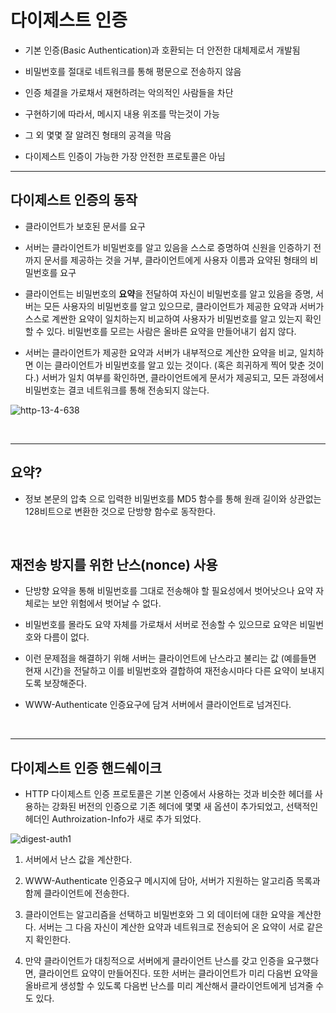 # 다이제스트 인증

- 기본 인증(Basic Authentication)과 호환되는 더 안전한 대체제로서 개발됨

- 비밀번호를 절대로 네트워크를 통해 평문으로 전송하지 않음

- 인증 체결을 가로채서 재현하려는 악의적인 사람들을 차단

- 구현하기에 따라서, 메시지 내용 위조를 막는것이 가능

- 그 외 몇몇 잘 알려진 형태의 공격을 막음

- 다이제스트 인증이 가능한 가장 안전한 프로토콜은 아님

---

## 다이제스트 인증의 동작

- 클라이언트가 보호된 문서를 요구

- 서버는 클라이언트가 비밀번호를 알고 있음을 스스로 증명하여 신원을 인증하기 전까지 문서를 제공하는 것을 거부, 클라이언트에게 사용자 이름과 요약된 형태의 비밀번호를 요구

- 클라이언트는 비밀번호의 **요약**을 전달하여 자신이 비밀번호를 알고 있음을 증명, 서버는 모든 사용자의 비밀번호를 알고 있으므로, 클라이언트가 제공한 요약과 서버가 스스로 계싼한 요약이 일치하는지 비교하여 사용자가 비밀번호를 알고 있는지 확인할 수 있다. 비밀번호를 모르는 사람은 올바른 요약을 만들어내기 쉽지 않다.

- 서버는 클라이언트가 제공한 요약과 서버가 내부적으로 계산한 요약을 비교, 일치하면 이는 클라이언트가 비밀번호를 알고 있는 것이다. (혹은 희귀하게 찍어 맞춘 것이다.) 서버가 일치 여부를 확인하면, 클라이언트에게 문서가 제공되고, 모든 과정에서 비밀번호는 결코 네트워크를 통해 전송되지 않는다.

![http-13-4-638](https://user-images.githubusercontent.com/50399804/125303504-d2a38300-e367-11eb-8c5b-c464e761a819.jpg)

<br>

---

## 요약?

- 정보 본문의 압축 으로 입력한 비밀번호를 MD5 함수를 통해 원래 길이와 상관없는 128비트으로 변환한 것으로 단방향 함수로 동작한다.

<br>

## 재전송 방지를 위한 난스(nonce) 사용

- 단방향 요약을 통해 비밀번호를 그대로 전송해야 할 필요성에서 벗어낫으나 요약 자체로는 보안 위험에서 벗어날 수 없다.

- 비밀번호를 몰라도 요약 자체를 가로채서 서버로 전송할 수 있으므로 요약은 비밀번호와 다름이 없다.

- 이런 문제점을 해결하기 위해 서버는 클라이언트에 난스라고 불리는 값 (예를들면 현재 시간)을 전달하고 이를 비밀번호와 결합하여 재전송시마다 다른 요약이 보내지도록 보장해준다.

- WWW-Authenticate 인증요구에 담겨 서버에서 클라이언트로 넘겨진다.

<br>

---

## 다이제스트 인증 핸드쉐이크

- HTTP 다이제스트 인증 프로토콜은 기본 인증에서 사용하는 것과 비슷한 헤더를 사용하는 강화된 버전의 인증으로 기존 헤더에 몇몇 새 옵션이 추가되었고, 선택적인 헤더인 Authroization-Info가 새로 추가 되었다.

![digest-auth1](https://user-images.githubusercontent.com/50399804/125307264-de447900-e36a-11eb-9512-383ac5818a18.gif)

1. 서버에서 난스 값을 계산한다.

2. WWW-Authenticate 인증요구 메시지에 담아, 서버가 지원하는 알고리즘 목록과 함께 클라이언트에 전송한다.

3. 클라이언트는 알고리즘을 선택하고 비밀번호와 그 외 데이터에 대한 요약을 계산한다. 서버는 그 다음 자신이 계산한 요약과 네트워크로 전송되어 온 요약이 서로 같은지 확인한다.

4. 만약 클라이언트가 대칭적으로 서버에게 클라이언트 난스를 갖고 인증을 요구했다면, 클라이언트 요약이 만들어진다. 또한 서버는 클라이언트가 미리 다음번 요약을 올바르게 생성할 수 있도록 다음번 난스를 미리 계산해서 클라이언트에게 넘겨줄 수도 있다.
